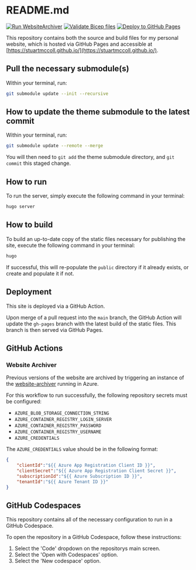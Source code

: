 # README.md

[![Run WebsiteArchiver](https://github.com/stuartmccoll/stuartmccoll.github.io/actions/workflows/archival.yml/badge.svg)](https://github.com/stuartmccoll/stuartmccoll.github.io/actions/workflows/archival.yml) [![Validate Bicep files](https://github.com/stuartmccoll/stuartmccoll.github.io/actions/workflows/bicep.yml/badge.svg)](https://github.com/stuartmccoll/stuartmccoll.github.io/actions/workflows/bicep.yml) [![Deploy to GitHub Pages](https://github.com/stuartmccoll/stuartmccoll.github.io/actions/workflows/gh-pages.yml/badge.svg)](https://github.com/stuartmccoll/stuartmccoll.github.io/actions/workflows/gh-pages.yml)

This repository contains both the source and build files for my personal
website, which is hosted via GitHub Pages and accessible at
[https://stuartmccoll.github.io/](https://stuartmccoll.github.io/).

## Pull the necessary submodule(s)

Within your terminal, run:

```bash
git submodule update --init --recursive
```

## How to update the theme submodule to the latest commit

Within your terminal, run:

```bash
git submodule update --remote --merge
```

You will then need to `git add` the theme submodule directory, and `git commit` this staged change.

## How to run

To run the server, simply execute the following command in your terminal:

```bash
hugo server
```

## How to build

To build an up-to-date copy of the static files necessary for publishing the
site, execute the following command in your terminal:

```bash
hugo
```

If successful, this will re-populate the `public` directory if it already
exists, or create and populate it if not.

## Deployment

This site is deployed via a GitHub Action.

Upon merge of a pull request into the `main` branch, the GitHub Action
will update the `gh-pages` branch with the latest build of the static files.
This branch is then served via GitHub Pages.

## GitHub Actions

### Website Archiver

Previous versions of the website are archived by triggering an instance of
the [website-archiver](https://github.com/stuartmccoll/website-archiver)
running in Azure.

For this workflow to run successfully, the following repository secrets
must be configured:

* `AZURE_BLOB_STORAGE_CONNECTION_STRING`
* `AZURE_CONTAINER_REGISTRY_LOGIN_SERVER`
* `AZURE_CONTAINER_REGISTRY_PASSWORD`
* `AZURE_CONTAINER_REGISTRY_USERNAME`
* `AZURE_CREDENTIALS`

The `AZURE_CREDENTIALS` value should be in the following format:

```json
{
    "clientId":"${{ Azure App Registration Client ID }}",
    "clientSecret":"${{ Azure App Registration Client Secret }}",
    "subscriptionId":"${{ Azure Subscription ID }}",
    "tenantId":"${{ Azure Tenant ID }}"
}
```

## GitHub Codespaces

This repository contains all of the necessary configuration to run in a GitHub
Codespace.

To open the repository in a GitHub Codespace, follow these instructions:

1. Select the 'Code' dropdown on the repositorys main screen.
2. Select the 'Open with Codespaces' option.
3. Select the 'New codespace' option.
